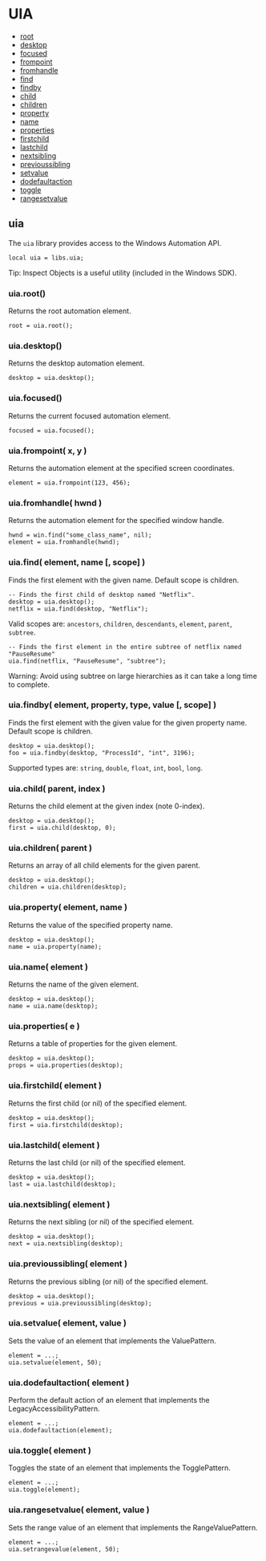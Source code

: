 ﻿
# UIA
* [root](#uia_root)
* [desktop](#uia_desktop)
* [focused](#uia_focused)
* [frompoint](#uia_frompoint)
* [fromhandle](#uia_fromhandle)
* [find](#uia_find)
* [findby](#uia_findby)
* [child](#uia_child)
* [children](#uia_children)
* [property](#uia_property)
* [name](#uia_name)
* [properties](#uia_properties)
* [firstchild](#uia_firstchild)
* [lastchild](#uia_lastchild)
* [nextsibling](#uia_nextsibling)
* [previoussibling](#uia_previoussibling)
* [setvalue](#uia_setvalue)
* [dodefaultaction](#uia_dodefaultaction)
* [toggle](#uia_toggle)
* [rangesetvalue](#uia_rangesetvalue)


## uia
The ``uia`` library provides access to the Windows Automation API.

	local uia = libs.uia;

Tip: Inspect Objects is a useful utility (included in the Windows SDK).


### uia.root()
Returns the root automation element.

	root = uia.root();



### uia.desktop()
Returns the desktop automation element.

	desktop = uia.desktop();



### uia.focused()
Returns the current focused automation element.

	focused = uia.focused();



### uia.frompoint( x, y )
Returns the automation element at the specified screen coordinates.

	element = uia.frompoint(123, 456);



### uia.fromhandle( hwnd )
Returns the automation element for the specified window handle.

	hwnd = win.find("some_class_name", nil);
	element = uia.fromhandle(hwnd);



### uia.find( element, name [, scope] )
Finds the first element with the given name. Default scope is children.

	-- Finds the first child of desktop named "Netflix".
	desktop = uia.desktop();
	netflix = uia.find(desktop, "Netflix");

Valid scopes are: ``ancestors``, ``children``, ``descendants``, ``element``, ``parent``, ``subtree``.

	-- Finds the first element in the entire subtree of netflix named "PauseResume"
	uia.find(netflix, "PauseResume", "subtree");

Warning: Avoid using subtree on large hierarchies as it can take a long time to complete.



### uia.findby( element, property, type, value [, scope] )
Finds the first element with the given value for the given property name. Default scope is children.

	desktop = uia.desktop();
	foo = uia.findby(desktop, "ProcessId", "int", 3196);

Supported types are: ``string``, ``double``, ``float``, ``int``, ``bool``, ``long``.



### uia.child( parent, index )
Returns the child element at the given index (note 0-index).

	desktop = uia.desktop();
	first = uia.child(desktop, 0);



### uia.children( parent )
Returns an array of all child elements for the given parent.

	desktop = uia.desktop();
	children = uia.children(desktop);



### uia.property( element, name )
Returns the value of the specified property name.

	desktop = uia.desktop();
	name = uia.property(name);



### uia.name( element )
Returns the name of the given element.

	desktop = uia.desktop();
	name = uia.name(desktop);



### uia.properties( e )
Returns a table of properties for the given element.

	desktop = uia.desktop();
	props = uia.properties(desktop);



### uia.firstchild( element )
Returns the first child (or nil) of the specified element.

	desktop = uia.desktop();
	first = uia.firstchild(desktop);



### uia.lastchild( element )
Returns the last child (or nil) of the specified element.

	desktop = uia.desktop();
	last = uia.lastchild(desktop);



### uia.nextsibling( element )
Returns the next sibling (or nil) of the specified element.

	desktop = uia.desktop();
	next = uia.nextsibling(desktop);



### uia.previoussibling( element )
Returns the previous sibling (or nil) of the specified element.

	desktop = uia.desktop();
	previous = uia.previoussibling(desktop);


	
### uia.setvalue( element, value )
Sets the value of an element that implements the ValuePattern.

	element = ...;
	uia.setvalue(element, 50);



### uia.dodefaultaction( element )
Perform the default action of an element that implements the LegacyAccessibilityPattern.

	element = ...;
	uia.dodefaultaction(element);



### uia.toggle( element )
Toggles the state of an element that implements the TogglePattern.

	element = ...;
	uia.toggle(element);



### uia.rangesetvalue( element, value )
Sets the range value of an element that implements the RangeValuePattern.

	element = ...;
	uia.setrangevalue(element, 50);











